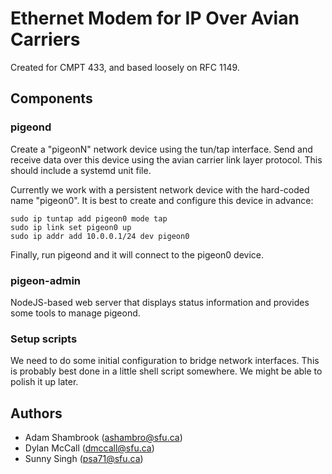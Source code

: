 # Ethernet Modem for IP Over Avian Carriers

Created for CMPT 433, and based loosely on RFC 1149.

## Components

### pigeond

Create a "pigeonN" network device using the tun/tap interface. Send and receive data over this device using the avian carrier link layer protocol. This should include a systemd unit file.

Currently we work with a persistent network device with the hard-coded name "pigeon0". It is best to create and configure this device in advance:

    sudo ip tuntap add pigeon0 mode tap
    sudo ip link set pigeon0 up
    sudo ip addr add 10.0.0.1/24 dev pigeon0

Finally, run pigeond and it will connect to the pigeon0 device.

### pigeon-admin

NodeJS-based web server that displays status information and provides some tools to manage pigeond.

### Setup scripts

We need to do some initial configuration to bridge network interfaces. This is probably best done in a little shell script somewhere. We might be able to polish it up later.

## Authors

 * Adam Shambrook (ashambro@sfu.ca)
 * Dylan McCall (dmccall@sfu.ca)
 * Sunny Singh (psa71@sfu.ca)
